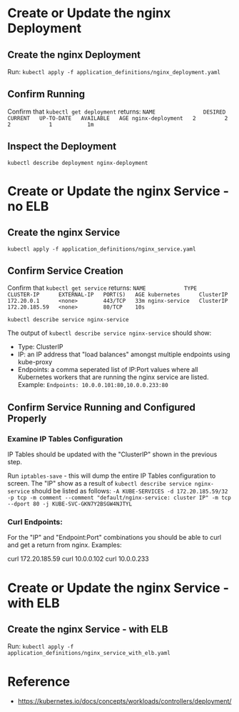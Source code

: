 # Create or Update the nginx Deployment

## Create the nginx Deployment

Run: `kubectl apply -f application_definitions/nginx_deployment.yaml`

## Confirm Running

Confirm that `kubectl get deployment` returns:
`NAME               DESIRED   CURRENT   UP-TO-DATE   AVAILABLE   AGE
nginx-deployment   2         2         2            1           1m`

## Inspect the Deployment

`kubectl describe deployment nginx-deployment`

# Create or Update the nginx Service - no ELB

## Create the nginx Service

`kubectl apply -f application_definitions/nginx_service.yaml`

## Confirm Service Creation

Confirm that `kubectl get service` returns:
`NAME            TYPE        CLUSTER-IP      EXTERNAL-IP   PORT(S)   AGE
kubernetes      ClusterIP   172.20.0.1      <none>        443/TCP   33m
nginx-service   ClusterIP   172.20.185.59   <none>        80/TCP    10s`

`kubectl describe service nginx-service`

The output of `kubectl describe service nginx-service` should show:

- Type: ClusterIP
- IP: an IP address that "load balances" amongst multiple endpoints using kube-proxy
- Endpoints: a comma seperated list of IP:Port values where all Kubernetes workers that are running the nginx service are listed. Example: `Endpoints: 10.0.0.101:80,10.0.0.233:80`


## Confirm Service Running and Configured Properly

### Examine IP Tables Configuration

IP Tables should be updated with the "ClusterIP" shown in the previous step.

Run `iptables-save` - this will dump the entire IP Tables configuration to screen. The "IP" show as a result of `kubectl describe service nginx-service` should be listed as follows:
`-A KUBE-SERVICES -d 172.20.185.59/32 -p tcp -m comment --comment "default/nginx-service: cluster IP" -m tcp --dport 80 -j KUBE-SVC-GKN7Y2BSGW4NJTYL`

### Curl Endpoints:

For the "IP" and "Endpoint:Port" combinations you should be able to curl and get a return from nginx. Examples:

curl 172.20.185.59
curl 10.0.0.102
curl 10.0.0.233

# Create or Update the nginx Service - with ELB

## Create the nginx Service - with ELB

Run: `kubectl apply -f application_definitions/nginx_service_with_elb.yaml`

# Reference
- https://kubernetes.io/docs/concepts/workloads/controllers/deployment/
